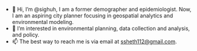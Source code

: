 - 👋 Hi, I’m @sighuh, I am a former demographer and epidemiologist. Now, I am an aspiring city planner focusing in geospatial analytics and environmental modeling. 
- 👀 I’m interested in environmental planning, data collection and analysis, and policy. 
- 📫 The best way to reach me is via email at ssheth112@gmail.com.

<!---
sighuh/sighuh is a ✨ special ✨ repository because its `README.md` (this file) appears on your GitHub profile.
You can click the Preview link to take a look at your changes.
--->
